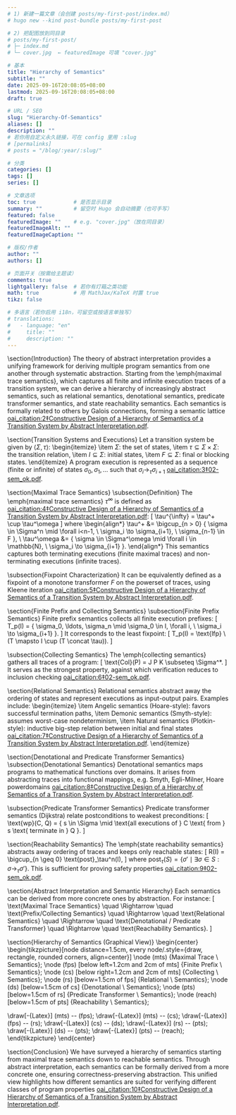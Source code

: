 ```yaml
---
# 1) 新建一篇文章（会创建 posts/my-first-post/index.md）
# hugo new --kind post-bundle posts/my-first-post

# 2) 把配图放到同目录
# posts/my-first-post/
# ├─ index.md
# └─ cover.jpg  ← featuredImage 可填 "cover.jpg"

# 基本
title: "Hierarchy of Semantics"
subtitle: ""
date: 2025-09-16T20:08:05+08:00
lastmod: 2025-09-16T20:08:05+08:00
draft: true

# URL / SEO
slug: "Hierarchy-Of-Semantics"
aliases: []
description: ""
# 若你用自定义永久链接，可在 config 里用 :slug
# [permalinks]
# posts = "/blog/:year/:slug/"

# 分类
categories: []
tags: []
series: []

# 文章选项
toc: true            # 是否显示目录
summary: ""          # 留空时 Hugo 会自动摘要（也可手写）
featured: false
featuredImage: ""    # e.g. "cover.jpg"（放在同目录）
featuredImageAlt: ""
featuredImageCaption: ""

# 版权/作者
author: ""
authors: []

# 页面开关（按需给主题读）
comments: true
lightgallery: false  # 若你有灯箱之类功能
math: true           # 用 MathJax/KaTeX 时置 true
tikz: false

# 多语言（若你启用 i18n，可留空或按语言单独写）
# translations:
#   - language: "en"
#     title: ""
#     description: ""
---
```

<!-- 摘要（可选）：写在此注释上方或 summary 字段里；正文从这里开始。 -->


\section{Introduction}
The theory of abstract interpretation provides a unifying framework for deriving multiple program semantics from one another through systematic abstraction. 
Starting from the \emph{maximal trace semantics}, which captures all finite and infinite execution traces of a transition system, we can derive a hierarchy of increasingly abstract semantics, such as relational semantics, denotational semantics, predicate transformer semantics, and state reachability semantics. 
Each semantics is formally related to others by Galois connections, forming a semantic lattice [oai_citation:2‡Constructive Design of a Hierarchy of Semantics of a Transition System by Abstract Interpretation.pdf](file-service://file-N8TYcGD5rqy8tqm8B1mLUe).

\section{Transition Systems and Executions}
Let a transition system be given by $\langle \Sigma, \tau \rangle$:
\begin{itemize}
  \item $\Sigma$: the set of states,
  \item $\tau \subseteq \Sigma \times \Sigma$: the transition relation,
  \item $I \subseteq \Sigma$: initial states,
  \item $F \subseteq \Sigma$: final or blocking states.
\end{itemize}
A program execution is represented as a sequence (finite or infinite) of states $\sigma_0, \sigma_1, \dots$ such that $\sigma_i \to_\tau \sigma_{i+1}$ [oai_citation:3‡02-sem_ok.pdf](file-service://file-GQRDJE8RnXagke3qcT17Dq).

\section{Maximal Trace Semantics}
\subsection{Definition}
The \emph{maximal trace semantics} $\tau^{\infty}$ is defined as [oai_citation:4‡Constructive Design of a Hierarchy of Semantics of a Transition System by Abstract Interpretation.pdf](file-service://file-N8TYcGD5rqy8tqm8B1mLUe):
\[
\tau^{\infty} = \tau^+ \cup \tau^\omega
\]
where
\begin{align*}
  \tau^+ &= \bigcup_{n > 0} \{ \sigma \in \Sigma^n \mid \forall i<n-1, \ \sigma_i \to \sigma_{i+1}, \ \sigma_{n-1} \in F \}, \\
  \tau^\omega &= \{ \sigma \in \Sigma^\omega \mid \forall i \in \mathbb{N}, \ \sigma_i \to \sigma_{i+1} \}.
\end{align*}
This semantics captures both terminating executions (finite maximal traces) and non-terminating executions (infinite traces).

\subsection{Fixpoint Characterization}
It can be equivalently defined as a fixpoint of a monotone transformer $F$ on the powerset of traces, using Kleene iteration [oai_citation:5‡Constructive Design of a Hierarchy of Semantics of a Transition System by Abstract Interpretation.pdf](file-service://file-N8TYcGD5rqy8tqm8B1mLUe).

\section{Finite Prefix and Collecting Semantics}
\subsection{Finite Prefix Semantics}
Finite prefix semantics collects all finite execution prefixes:
\[
T_p(I) = \{ \sigma_0, \ldots, \sigma_n \mid \sigma_0 \in I, \forall i, \ \sigma_i \to \sigma_{i+1} \}.
\]
It corresponds to the least fixpoint:
\[
T_p(I) = \text{lfp} \ (T \mapsto I \cup (T \concat \tau)).
\]

\subsection{Collecting Semantics}
The \emph{collecting semantics} gathers all traces of a program:
\[
\text{Col}(P) = J P K \subseteq \Sigma^*.
\]
It serves as the strongest property, against which verification reduces to inclusion checking [oai_citation:6‡02-sem_ok.pdf](file-service://file-GQRDJE8RnXagke3qcT17Dq).

\section{Relational Semantics}
Relational semantics abstract away the ordering of states and represent executions as input-output pairs. Examples include:
\begin{itemize}
  \item Angelic semantics (Hoare-style): favors successful termination paths,
  \item Demonic semantics (Smyth-style): assumes worst-case nondeterminism,
  \item Natural semantics (Plotkin-style): inductive big-step relation between initial and final states [oai_citation:7‡Constructive Design of a Hierarchy of Semantics of a Transition System by Abstract Interpretation.pdf](file-service://file-N8TYcGD5rqy8tqm8B1mLUe).
\end{itemize}

\section{Denotational and Predicate Transformer Semantics}
\subsection{Denotational Semantics}
Denotational semantics maps programs to mathematical functions over domains. 
It arises from abstracting traces into functional mappings, e.g. Smyth, Egli-Milner, Hoare powerdomains [oai_citation:8‡Constructive Design of a Hierarchy of Semantics of a Transition System by Abstract Interpretation.pdf](file-service://file-N8TYcGD5rqy8tqm8B1mLUe).

\subsection{Predicate Transformer Semantics}
Predicate transformer semantics (Dijkstra) relate postconditions to weakest preconditions:
\[
\text{wp}(C, Q) = \{ s \in \Sigma \mid \text{all executions of } C \text{ from } s \text{ terminate in } Q \}.
\]

\section{Reachability Semantics}
The \emph{state reachability semantics} abstracts away ordering of traces and keeps only reachable states:
\[
R(I) = \bigcup_{n \geq 0} \text{post}_\tau^n(I),
\]
where $\text{post}_\tau(S) = \{ \sigma' \mid \exists \sigma \in S: \sigma \to_\tau \sigma' \}$.
This is sufficient for proving safety properties [oai_citation:9‡02-sem_ok.pdf](file-service://file-GQRDJE8RnXagke3qcT17Dq).

\section{Abstract Interpretation and Semantic Hierarchy}
Each semantics can be derived from more concrete ones by abstraction. 
For instance:
\[
\text{Maximal Trace Semantics} \quad \Rightarrow \quad \text{Prefix/Collecting Semantics} \quad \Rightarrow \quad \text{Relational Semantics} \quad \Rightarrow \quad \text{Denotational / Predicate Transformer} \quad \Rightarrow \quad \text{Reachability Semantics}.
\]

\section{Hierarchy of Semantics (Graphical View)}
\begin{center}
\begin{tikzpicture}[node distance=1.5cm, every node/.style={draw, rectangle, rounded corners, align=center}]
  \node (mts) {Maximal Trace \\ Semantics};
  \node (fps) [below left=1.2cm and 2cm of mts] {Finite Prefix \\ Semantics};
  \node (cs)  [below right=1.2cm and 2cm of mts] {Collecting \\ Semantics};
  \node (rs)  [below=1.5cm of fps] {Relational \\ Semantics};
  \node (ds)  [below=1.5cm of cs] {Denotational \\ Semantics};
  \node (pts) [below=1.5cm of rs] {Predicate Transformer \\ Semantics};
  \node (reach) [below=1.5cm of pts] {Reachability \\ Semantics};

  \draw[-{Latex}] (mts) -- (fps);
  \draw[-{Latex}] (mts) -- (cs);
  \draw[-{Latex}] (fps) -- (rs);
  \draw[-{Latex}] (cs) -- (ds);
  \draw[-{Latex}] (rs) -- (pts);
  \draw[-{Latex}] (ds) -- (pts);
  \draw[-{Latex}] (pts) -- (reach);
\end{tikzpicture}
\end{center}

\section{Conclusion}
We have surveyed a hierarchy of semantics starting from maximal trace semantics down to reachable semantics. 
Through abstract interpretation, each semantics can be formally derived from a more concrete one, ensuring correctness-preserving abstraction. 
This unified view highlights how different semantics are suited for verifying different classes of program properties [oai_citation:10‡Constructive Design of a Hierarchy of Semantics of a Transition System by Abstract Interpretation.pdf](file-service://file-N8TYcGD5rqy8tqm8B1mLUe).

